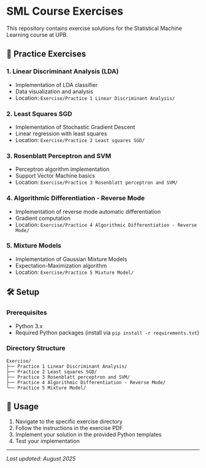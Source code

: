 # SML Course Exercises

This repository contains exercise solutions for the Statistical Machine Learning course at UPB.

## 📂 Practice Exercises

### 1. Linear Discriminant Analysis (LDA)
- Implementation of LDA classifier
- Data visualization and analysis
- Location: `Exercise/Practice 1 Linear Discriminant Analysis/`

### 2. Least Squares SGD
- Implementation of Stochastic Gradient Descent
- Linear regression with least squares
- Location: `Exercise/Practice 2 Least squares SGD/`

### 3. Rosenblatt Perceptron and SVM
- Perceptron algorithm implementation
- Support Vector Machine basics
- Location: `Exercise/Practice 3 Rosenblatt perceptron and SVM/`

### 4. Algorithmic Differentiation - Reverse Mode
- Implementation of reverse mode automatic differentiation
- Gradient computation
- Location: `Exercise/Practice 4 Algorithmic Differentiation - Reverse Mode/`

### 5. Mixture Models
- Implementation of Gaussian Mixture Models
- Expectation-Maximization algorithm
- Location: `Exercise/Practice 5 Mixture Model/`

## 🛠 Setup

### Prerequisites
- Python 3.x
- Required Python packages (install via `pip install -r requirements.txt`)

### Directory Structure
```
Exercise/
├── Practice 1 Linear Discriminant Analysis/
├── Practice 2 Least squares SGD/
├── Practice 3 Rosenblatt perceptron and SVM/
├── Practice 4 Algorithmic Differentiation - Reverse Mode/
└── Practice 5 Mixture Model/
```

## 📝 Usage

1. Navigate to the specific exercise directory
2. Follow the instructions in the exercise PDF
3. Implement your solution in the provided Python templates
4. Test your implementation

---
*Last updated: August 2025*

